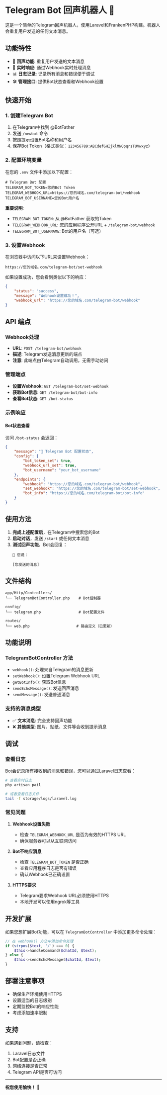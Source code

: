 # Telegram Bot 回声机器人 🤖

这是一个简单的Telegram回声机器人，使用Laravel和FrankenPHP构建。机器人会重复用户发送的任何文本消息。

## 功能特性

- 📢 **回声功能**: 重复用户发送的文本消息
- 🔄 **实时响应**: 通过Webhook实时处理消息
- 📊 **日志记录**: 记录所有消息和错误便于调试
- 🛠 **管理接口**: 提供Bot状态查看和Webhook设置

## 快速开始

### 1. 创建Telegram Bot

1. 在Telegram中找到 @BotFather
2. 发送 `/newbot` 命令
3. 按照提示设置Bot名称和用户名
4. 保存Bot Token（格式类似：`123456789:ABCdefGHIjklMNOpqrsTUVwxyz`）

### 2. 配置环境变量

在您的 `.env` 文件中添加以下配置：

```env
# Telegram Bot 配置
TELEGRAM_BOT_TOKEN=您的Bot Token
TELEGRAM_WEBHOOK_URL=https://您的域名.com/telegram-bot/webhook
TELEGRAM_BOT_USERNAME=您的Bot用户名
```

**重要说明**:
- `TELEGRAM_BOT_TOKEN`: 从 @BotFather 获取的Token
- `TELEGRAM_WEBHOOK_URL`: 您的应用程序公开URL + `/telegram-bot/webhook`
- `TELEGRAM_BOT_USERNAME`: Bot的用户名（可选）

### 3. 设置Webhook

在浏览器中访问以下URL来设置Webhook：

```
https://您的域名.com/telegram-bot/set-webhook
```

如果设置成功，您会看到类似以下的响应：

```json
{
    "status": "success",
    "message": "Webhook设置成功！",
    "webhook_url": "https://您的域名.com/telegram-bot/webhook"
}
```

## API 端点

### Webhook处理
- **URL**: `POST /telegram-bot/webhook`
- **描述**: Telegram发送消息更新的端点
- **注意**: 此端点由Telegram自动调用，无需手动访问

### 管理端点
- **设置Webhook**: `GET /telegram-bot/set-webhook`
- **获取Bot信息**: `GET /telegram-bot/bot-info`
- **查看Bot状态**: `GET /bot-status`

### 示例响应

#### Bot状态查看
访问 `/bot-status` 会返回：

```json
{
    "message": "🤖 Telegram Bot 配置状态",
    "config": {
        "bot_token_set": true,
        "webhook_url_set": true,
        "bot_username": "your_bot_username"
    },
    "endpoints": {
        "webhook": "https://您的域名.com/telegram-bot/webhook",
        "set_webhook": "https://您的域名.com/telegram-bot/set-webhook",
        "bot_info": "https://您的域名.com/telegram-bot/bot-info"
    }
}
```

## 使用方法

1. **完成上述配置后**，在Telegram中搜索您的Bot
2. **启动对话**，发送 `/start` 或任何文本消息
3. **测试回声功能**，Bot会回复：
   ```
   🔄 您说：
   
   [您发送的消息]
   ```

## 文件结构

```
app/Http/Controllers/
└── TelegramBotController.php    # Bot控制器

config/
└── telegram.php                 # Bot配置文件

routes/
└── web.php                     # 路由定义（已更新）
```

## 功能说明

### TelegramBotController 方法

- `webhook()`: 处理来自Telegram的消息更新
- `setWebhook()`: 设置Telegram Webhook URL
- `getBotInfo()`: 获取Bot信息
- `sendEchoMessage()`: 发送回声消息
- `sendMessage()`: 发送普通消息

### 支持的消息类型

- ✅ **文本消息**: 完全支持回声功能
- ❌ **其他类型**: 图片、贴纸、文件等会收到提示消息

## 调试

### 查看日志
Bot会记录所有接收到的消息和错误，您可以通过Laravel日志查看：

```bash
# 查看实时日志
php artisan pail

# 或者查看日志文件
tail -f storage/logs/laravel.log
```

### 常见问题

1. **Webhook设置失败**
   - 检查 `TELEGRAM_WEBHOOK_URL` 是否为有效的HTTPS URL
   - 确保服务器可以从互联网访问

2. **Bot不响应消息**
   - 检查 `TELEGRAM_BOT_TOKEN` 是否正确
   - 查看应用程序日志是否有错误
   - 确认Webhook已正确设置

3. **HTTPS要求**
   - Telegram要求Webhook URL必须使用HTTPS
   - 本地开发可以使用ngrok等工具

## 开发扩展

如果您想扩展Bot功能，可以在 `TelegramBotController` 中添加更多命令处理：

```php
// 在 webhook() 方法中添加命令处理
if (strpos($text, '/') === 0) {
    $this->handleCommand($chatId, $text);
} else {
    $this->sendEchoMessage($chatId, $text);
}
```

## 部署注意事项

- 确保生产环境使用HTTPS
- 设置适当的日志级别
- 定期监控Bot的响应性能
- 考虑添加速率限制

## 支持

如果遇到问题，请检查：
1. Laravel日志文件
2. Bot配置是否正确
3. 网络连接是否正常
4. Telegram API是否可访问

---

**祝您使用愉快！** 🎉 